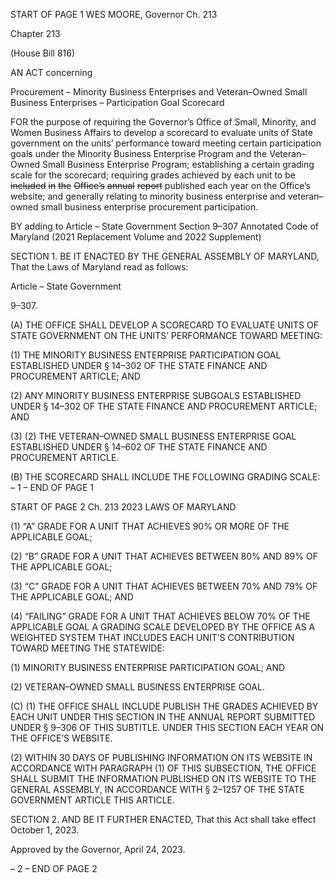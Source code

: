 START OF PAGE 1
WES MOORE, Governor Ch. 213

Chapter 213

(House Bill 816)

AN ACT concerning

Procurement – Minority Business Enterprises and Veteran–Owned Small
Business Enterprises – Participation Goal Scorecard

FOR the purpose of requiring the Governor’s Office of Small, Minority, and Women
Business Affairs to develop a scorecard to evaluate units of State government on the
units’ performance toward meeting certain participation goals under the Minority
Business Enterprise Program and the Veteran–Owned Small Business Enterprise
Program; establishing a certain grading scale for the scorecard; requiring grades
achieved by each unit to be ~~included~~ ~~in~~ ~~the~~ ~~Office’s~~ ~~annual~~ ~~report~~ published each
year on the Office’s website; and generally relating to minority business enterprise
and veteran–owned small business enterprise procurement participation.

BY adding to
Article – State Government
Section 9–307
Annotated Code of Maryland
(2021 Replacement Volume and 2022 Supplement)

SECTION 1. BE IT ENACTED BY THE GENERAL ASSEMBLY OF MARYLAND,
That the Laws of Maryland read as follows:

Article – State Government

9–307.

(A) THE OFFICE SHALL DEVELOP A SCORECARD TO EVALUATE UNITS OF
STATE GOVERNMENT ON THE UNITS’ PERFORMANCE TOWARD MEETING:

(1) THE MINORITY BUSINESS ENTERPRISE PARTICIPATION GOAL
ESTABLISHED UNDER § 14–302 OF THE STATE FINANCE AND PROCUREMENT
ARTICLE; AND

(2) ANY MINORITY BUSINESS ENTERPRISE SUBGOALS ESTABLISHED
UNDER § 14–302 OF THE STATE FINANCE AND PROCUREMENT ARTICLE; AND

(3) (2) THE VETERAN–OWNED SMALL BUSINESS ENTERPRISE GOAL
ESTABLISHED UNDER § 14–602 OF THE STATE FINANCE AND PROCUREMENT
ARTICLE.

(B) THE SCORECARD SHALL INCLUDE THE FOLLOWING GRADING SCALE:
– 1 –
END OF PAGE 1

START OF PAGE 2
Ch. 213 2023 LAWS OF MARYLAND

(1) “A” GRADE FOR A UNIT THAT ACHIEVES 90% OR MORE OF THE
APPLICABLE GOAL;

(2) “B” GRADE FOR A UNIT THAT ACHIEVES BETWEEN 80% AND 89%
OF THE APPLICABLE GOAL;

(3) “C” GRADE FOR A UNIT THAT ACHIEVES BETWEEN 70% AND 79%
OF THE APPLICABLE GOAL; AND

(4) “FAILING” GRADE FOR A UNIT THAT ACHIEVES BELOW 70% OF
THE APPLICABLE GOAL A GRADING SCALE DEVELOPED BY THE OFFICE AS A
WEIGHTED SYSTEM THAT INCLUDES EACH UNIT’S CONTRIBUTION TOWARD MEETING
THE STATEWIDE:

(1) MINORITY BUSINESS ENTERPRISE PARTICIPATION GOAL; AND

(2) VETERAN–OWNED SMALL BUSINESS ENTERPRISE GOAL.

(C) (1) THE OFFICE SHALL INCLUDE PUBLISH THE GRADES ACHIEVED BY
EACH UNIT UNDER THIS SECTION IN THE ANNUAL REPORT SUBMITTED UNDER §
9–306 OF THIS SUBTITLE. UNDER THIS SECTION EACH YEAR ON THE OFFICE’S
WEBSITE.

(2) WITHIN 30 DAYS OF PUBLISHING INFORMATION ON ITS WEBSITE
IN ACCORDANCE WITH PARAGRAPH (1) OF THIS SUBSECTION, THE OFFICE SHALL
SUBMIT THE INFORMATION PUBLISHED ON ITS WEBSITE TO THE GENERAL
ASSEMBLY, IN ACCORDANCE WITH § 2–1257 OF THE STATE GOVERNMENT ARTICLE
THIS ARTICLE.

SECTION 2. AND BE IT FURTHER ENACTED, That this Act shall take effect
October 1, 2023.

Approved by the Governor, April 24, 2023.

– 2 –
END OF PAGE 2